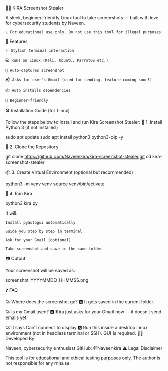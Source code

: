 🕵️‍♂️ KIRA Screenshot Stealer

A sleek, beginner-friendly Linux tool to take screenshots — built with love for cybersecurity students by Naveen.

    ⚠️ For educational use only. Do not use this tool for illegal purposes.

🚀 Features

    ✨ Stylish terminal interaction

    💻 Runs on Linux (Kali, Ubuntu, ParrotOS etc.)

    📸 Auto-captures screenshot

    📬 Asks for user's Gmail (used for sending, feature coming soon!)

    📦 Auto installs dependencies

    🧠 Beginner-friendly

🛠️ Installation Guide (for Linux)

Follow the steps below to install and run Kira Screenshot Stealer:
🐍 1. Install Python 3 (if not installed)

sudo apt update
sudo apt install python3 python3-pip -y

🔗 2. Clone the Repository

git clone https://github.com/Naveenkira/kira-screenshot-stealer.git
cd kira-screenshot-stealer

📦 3. Create Virtual Environment (optional but recommended)

python3 -m venv venv
source venv/bin/activate

🚀 4. Run Kira

python3 kira.py

It will:

    Install pyautogui automatically

    Guide you step by step in terminal

    Ask for your Gmail (optional)

    Take screenshot and save in the same folder

📷 Output

Your screenshot will be saved as:

screenshot_YYYYMMDD_HHMMSS.png

❓ FAQ

Q: Where does the screenshot go?
🅰️ It gets saved in the current folder.

Q: Is my Gmail used?
🅰️ Kira just asks for your Gmail now — it doesn’t send emails yet.

Q: It says Can't connect to display
🅰️ Run this inside a desktop Linux environment (not in headless terminal or SSH). GUI is required.
👨‍💻 Developed By

Naveen, cybersecurity enthusiast
GitHub: @Naveenkira
⚠️ Legal Disclaimer

This tool is for educational and ethical testing purposes only. The author is not responsible for any misuse.
